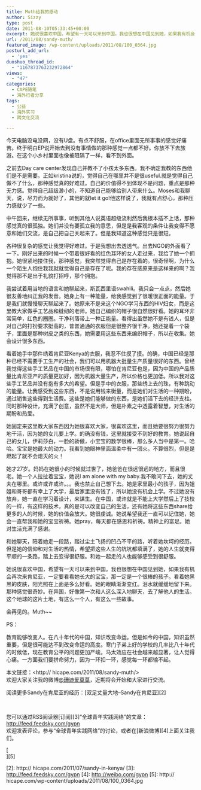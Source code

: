 ```yaml
---
title: Muth给我的感动
author: Sizzy
type: post
date: 2011-08-10T05:33:45+00:00
excerpt: 她说很喜欢中国，希望有一天可以来到中国。我也很想在中国见到她，如果我有机会再次来肯尼亚，一定要看看她长大的宝宝，那一定是一个很棒的孩子。看着她黑黑的皮肤，阳光照在上面是多么好看。她的眼睛渐渐变红，泪水就缓缓地留下来。那种感觉很奇妙。在异国，好像第一次和人这么深入地聊天，去了解他人的生活。这个地球的这片土地，有这么一个人，有这么一些故事。
url: /2011/08/sandy-muth/
featured_image: /wp-content/uploads/2011/08/100_0364.jpg
posturl_add_url:
  - 'yes'
duoshuo_thread_id:
  - "1167873763232972864"
views:
  - "47"
categories:
  - CAPE随笔
  - 海外行者分享
tags:
  - 公益
  - 海外实习
  - 跨文化交流

---
```

今天电脑没电没网，没有U盘。有点不舒服，在office里面无所事事的感觉好痛苦。终于明白EP说开始去到没有事情做的那种感觉一点都不好。你放不下去旅游。在这个小乡村里面也像被阻隔了一样，看不到外面。

之前去Day care center发现自己并教不了小孩太多东西。我不确定我教的东西他们是不是需要。正如kristina说的，觉得自己在哪里并不是很useful.就是觉得自己做不了什么，那种感觉真的好难过。自己的价值得不到体现不是问题，重点是那种无力感。觉得自己超级渺小的，不知道自己能够给别人带来什么。Moses和我聊天，说，尽力而为就好了，其他的就let it go!他这样说了，我就有点舒心，那种压力感就少了一些。

中午回来，继续无所事事，听到其他人说英语超级流利然后我根本插不上话，那种感觉真的很孤独。她们并没有要孤立我的意思，但是是我客观的条件让我变得不愿意和她们交流，是自己把自己关起来了。但是我知道这种感觉只是很短。

各种很复杂的感觉让我觉得好难过。于是我想出去透透气。出去NGO的外面看了一下。刚好出来的时候一个带着很好看的红色耳环的女人走过来，我给了她一个拥抱。她很紧地搂住我，那种感觉，我突然觉得自己是存在着的。很奇怪啊，为什么一个陌生人抱住我我就就觉得自己是存在了呢。我的存在感原来是这样来的啊？我觉得那不是出于礼貌打招呼，那个拥抱。

我尝试着用当地的语言和她聊起来，斯瓦西里语swahili。我只会一点点，然后她很友善地纠正我的发音。她身上有一种能量，给我感觉到了很暖很正面的能量。于是我们就慢慢聊天聊起来了。她原来不是来这个NGO学习东西的HIV妇女，而是这里教大家做手工艺品和缝纫的老师。她自己编织的帽子很自然很好看。她的耳环非常简单，红色的圈圈。干净利落带上一种正能量。看得出虽然她不是有钱人，但是对自己的打扮要求挺高的，普普通通的衣服但是很整齐很干净。她还提着一个袋子，里面是那种树皮之类的东西，她需要用这些东西来编织帽子，所以在收集。她会设计很多东西。

看着她手中那件绣着肯尼亚Kenya的衣服，我忍不住摸了摸。的确，中国已经是那种已经不需要手工生产的社会，我们可以用机器大批量生产质量很好的东西。曾经我觉得这些手工艺品在中国的市场很有限，哪怕在肯尼亚也是，因为中国的产品质量比肯尼亚产的质量更加好，因为机器大量生产，所以价格也更加低。所以我对这些手工艺品并没有抱有多大的希望。但是手中的衣服，那些绣上去的珠，有种跳动的能量。让我感受到这些东西，不是说用钱来衡量，而是她们对生活的一种期盼，通过销售这些得到生活费。这些是她们能够做的东西，是她们活下去的经济支柱。同时那种设计，充满了创意，虽然不是大师，但是朴素之中透露着智慧，对生活的期盼和热爱。

她固定来这里教大家东西因为她很喜欢大家，很喜欢这里，而且她要很努力很努力地干活，因为她的女儿要上学。的确没有钱，这里就接受不到好的教育。她说起自己的女儿，伊莉莎白，一脸的骄傲，小宝宝的数学很棒，那么多人当中是第一。哈哈。宝宝是她最大的动力。我看到她眼神里面温柔中有一团火。不算很烈，但是是燃起了就不会熄灭的火！

她才27岁。妈妈在她很小的时候就过世了，她爸爸在很远很远的地方，而且很老。她一个人拉扯着宝宝，她说I am alone with my baby.我不敢问下去，她的丈夫在哪里。或许或许或许。。。我也禁止自己想下去。她是家里最小的孩子，因为姐姐和哥哥都有幸上了大学，最后家里没有钱了，所以她没有机会上学。不过她没有放弃，她一直在学习着设计，来谋生。在中国，或许就是不能上大学然后上了技校的一样，有这样的技术，真的是可以改变自己的生活，还有她将这些东西share给更多的人的时候，她的价值会放大。她很虔诚。她说希望我还一直可以记住她，她会一直帮我和她的宝宝祈祷。她pray，每天都在感恩和祈祷。精神上的富足。她对生活充满了感谢。

和她聊天，陪着她走一段路，踏过尘土飞扬的凹凸不平的路，听着她坎坷的经历。但是她的信仰和对生活的热情，希望把这些人生的坑坑都填满了，她的人生就变得平顺的一条路，踏上去变得很舒服。和她一起走的人也能够感受到很舒服。

她说很喜欢中国，希望有一天可以来到中国。我也很想在中国见到她，如果我有机会再次来肯尼亚，一定要看看她长大的宝宝，那一定是一个很棒的孩子。看着她黑黑的皮肤，阳光照在上面是多么好看。她的眼睛渐渐变红。泪水就缓缓地留下来。那种感觉很奇妙。在异国，好像第一次和人这么深入地聊天，去了解他人的生活。这个地球的这片土地，有这么一个人，有这么一些故事。

会再见的。Muth~~

PS：

教育能够改变人。在八十年代的中国，知识改变命运。但是如今的中国，知识虽然重要，但是很可能达不到改变命运的高度。寒门子弟上好的学校的几率比八十年代的时候低，现在教育公平的问题更加严峻。马太效应在社会越来越显著，让人觉得心痛。一方面我们要拼命努力，因为一环扣一环，感觉每一环都输不起。

本文链接：<http:// hicape.com/2011/08/sandy-muth/>  
欢迎大家关注我的微博[@珊迪爱莫莫][1]，近期将会开始和大家进行交流。

阅读更多Sandy在肯尼亚的经历：[双足丈量大地&#8211;Sandy在肯尼亚][2]

&nbsp;

您可以通过RSS阅读器[订阅][3]“全球青年实践网络”的文章：  
<http://feed.feedsky.com/gypn>  
欢迎发表评论，参与“全球青年实践网络”的讨论，或者在[新浪微博][4]上面关注我们。

[  
][5]

 [1]: http://weibo.com/huiwei93113
 [2]: http:// hicape.com/2011/07/sandy-in-kenya/
 [3]: http://feed.feedsky.com/gypn
 [4]: http://weibo.com/gypn
 [5]: http:// hicape.com/wp-content/uploads/2011/08/100_0364.jpg